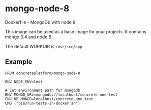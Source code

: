 # mongo-node-8
Dockerfile - MongoDb with node 8

This image can be used as a base image for your projects. It contains mongo 3.4 and node 8.

The default WORKDIR is `/usr/src/app`

## Example

```docker
FROM concreteplatform/mongo-node-8

ENV NODE_ENV=test

# Set environment path for mongodb
ENV MONGO_URL=mongodb://localhost/concrete-one-test
ENV DB_MONGO=localhost/concrete-one-test
CMD ["bin/run-tests-in-docker.sh"]
```